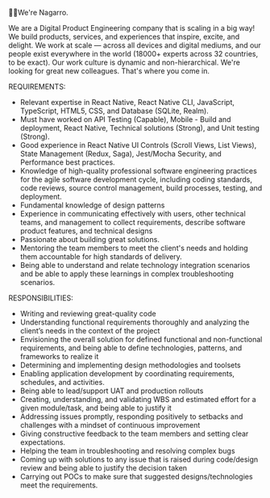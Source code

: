
👋🏼We're Nagarro.


We are a Digital Product Engineering company that is scaling in a big way! We build products, services, and experiences that inspire, excite, and delight. We work at scale — across all devices and digital mediums, and our people exist everywhere in the world (18000+ experts across 32 countries, to be exact). Our work culture is dynamic and non-hierarchical. We're looking for great new colleagues. That's where you come in.


REQUIREMENTS:

- Relevant expertise in React Native, React Native CLI, JavaScript, TypeScript, HTML5, CSS, and Database (SQLite, Realm).
- Must have worked on API Testing (Capable), Mobile - Build and deployment, React Native, Technical solutions (Strong), and Unit testing (Strong).
- Good experience in React Native UI Controls (Scroll Views, List Views), State Management (Redux, Saga), Jest/Mocha Security, and Performance best practices.
- Knowledge of high-quality professional software engineering practices for the agile software development cycle, including coding standards, code reviews, source control management, build processes, testing, and deployment.
- Fundamental knowledge of design patterns
- Experience in communicating effectively with users, other technical teams, and management to collect requirements, describe software product features, and technical designs
- Passionate about building great solutions.
- Mentoring the team members to meet the client's needs and holding them accountable for high standards of delivery.
- Being able to understand and relate technology integration scenarios and be able to apply these learnings in complex troubleshooting scenarios.

RESPONSIBILITIES:

- Writing and reviewing great-quality code
- Understanding functional requirements thoroughly and analyzing the client’s needs in the context of the project
- Envisioning the overall solution for defined functional and non-functional requirements, and being able to define technologies, patterns, and frameworks to realize it
- Determining and implementing design methodologies and toolsets
- Enabling application development by coordinating requirements, schedules, and activities.
- Being able to lead/support UAT and production rollouts
- Creating, understanding, and validating WBS and estimated effort for a given module/task, and being able to justify it
- Addressing issues promptly, responding positively to setbacks and challenges with a mindset of continuous improvement
- Giving constructive feedback to the team members and setting clear expectations.
- Helping the team in troubleshooting and resolving complex bugs
- Coming up with solutions to any issue that is raised during code/design review and being able to justify the decision taken
- Carrying out POCs to make sure that suggested designs/technologies meet the requirements.
